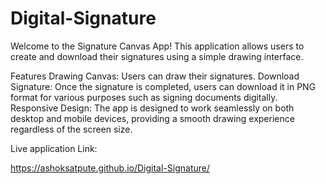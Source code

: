 # Digital-Signature
Welcome to the Signature Canvas App! This application allows users to create and download their signatures using a simple drawing interface.

Features
Drawing Canvas: Users can draw their signatures. 
Download Signature: Once the signature is completed, users can download it in PNG format for various purposes such as signing documents digitally.
Responsive Design: The app is designed to work seamlessly on both desktop and mobile devices, providing a smooth drawing experience regardless of the screen size.

Live application Link:

https://ashoksatpute.github.io/Digital-Signature/
